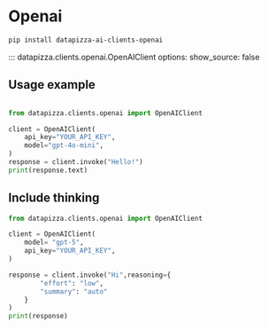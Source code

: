 

# Openai


```sh
pip install datapizza-ai-clients-openai
```
<!-- prettier-ignore -->
::: datapizza.clients.openai.OpenAIClient
    options:
        show_source: false



## Usage example

```python

from datapizza.clients.openai import OpenAIClient

client = OpenAIClient(
    api_key="YOUR_API_KEY",
    model="gpt-4o-mini",
)
response = client.invoke("Hello!")
print(response.text)
```


## Include thinking
```python
from datapizza.clients.openai import OpenAIClient

client = OpenAIClient(
    model= "gpt-5",
    api_key="YOUR_API_KEY",
)

response = client.invoke("Hi",reasoning={
        "effort": "low",
        "summary": "auto"
    }
)
print(response)
```
